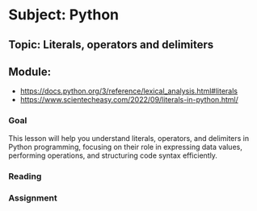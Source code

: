 # Subject: Python
## Topic: Literals, operators and delimiters
## Module: 
* <https://docs.python.org/3/reference/lexical_analysis.html#literals>
* <https://www.scientecheasy.com/2022/09/literals-in-python.html/>



### Goal
This lesson will help you understand literals, operators, and delimiters in Python programming, focusing on their role in expressing data values, performing operations, and structuring code syntax efficiently.

### Reading 

### Assignment

